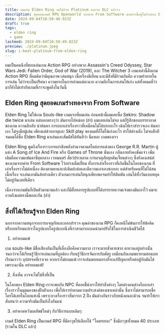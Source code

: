 ```yaml
---
title: ผมเล่น Elden Ring จนได้ถ้วย Platinum และจบ DLC แล้ววว
description: สุดยอดเกมส์ RPG Openworld จากค่าย From Software มาคราวนี้อยู่ในร่างทอง God Mode ที่จะตอกย้ำโลกแห่งเกม RPG ว่า เกมส์ที่ยากแต่แฟร์ที่ดี มันเป็นยังไง
date: 2024-09-04T10:50:40.923Z
draft: true
tags:
  - elden ring
  - game
lastmod: 2024-09-04T10:50:49.023Z
preview: ./platinum.jpeg
slug: i-beat-platinum-from-elden-ring
---
```


ผมเป็นคนนึงที่ชอบเล่นเกม Action RPG อย่างพวก Assassin's Creed Odyssey, Star Wars Jedi: Fallen Order, God of War (2019), และ The Witcher 3 เกมเหล่านี้คือเกม Action RPG ที่ผมคิดว่ามีคุณภาพ เล่นสนุก เนื้อเรื่องดีเยี่ยม และมีสิ่งที่มีร่วมกันคือ ความท้าทายในการเล่น ไม่ว่าจะเป็นปริศนา ความยากในการผ่านแต่ละฉาก ความลึกในการเล่นให้เก่ง แต่ทั้งหมดที่ว่ามาก็ยังไม่เท่ากับเกมที่เราจะพูดถึงในวันนี้

## Elden Ring สุดยอดเกมร่างทองจาก From Software

Elden Ring ไม่ใช่เกม Souls-like เกมแรกที่ผมเล่น ก่อนหน้านี้ผมเคยซื้อ Sekiro: Shadow die twice มาเล่น แต่บอกตรงๆว่า มันยากไปหน่อย (ฮ่า) ผมเลยเล่นไม่จบ แต่ก็รู้สึกชอบบรรยากาศของเกม ความลึกลับ น่าค้นหา การบอกเล่าเรื่องราวที่เหมือนไม่ได้บอกอะไร เน้นให้เราสำรวจเอง ค้นหาเอง ไม่จูงมือผู้เล่น เพียงแต่ด้วยอายุและ Skill play ของผมที่ก็ไม่ได้เก่งอะไร ทำให้ค้างเติ่ง ไม่จบสักที จนผมได้ซื้อ Elden Ring มาเล่นและสัมผัสได้ทันทีว่า นี่แหละ เกมของเรา

Elden Ring พูดถึงเรื่องราวการแย่งชิงพลังอำนาจตามสไตล์การแต่งของ George R.R. Martin ผู้แต่ง A Song of Ice And Fire หรือ Games of Throne นั่นเอง กลิ่นอายยังคงชัดแจ๋ว เพิ่มเติมคือความแฟนตาซียุคกลาง เวทมนตร์ สัตว์ประหลาด การผจญภัยลุยดันเจี้ยนต่างๆ ซึ่งยังคงเสน่ห์ของเกมจากค่าย From Software ไว้อย่างเต็มเปี่ยม ทั้งการเล่าเรื่องราวที่เกิดขึ้นในโลกของเกม ที่เล่าเรื่องราวไม่ต่อเนื่อง ต้องตามหาและปะติดปะต่อและตีความเอาเองซะเยอะ แต่สำหรับคนที่ไม่ได้สนเนื้อเรื่อง จะเล่นเอามันส์อย่างเดียว ตัวเกมการเล่นก็สนุกเพียงพอจนทำให้ติดพัน เล่นได้ทั้งวันแบบหยุดไม่อยู่กันเลยทีเดียว

เนื่องจากเกมมันก็เปิดตัวมานานแล้ว และก็มีสื่อหลายรูปแบบที่ได้บรรยายความเจ๋งของมันเอาไว้ ผมจะอวยถึงแค่ตรงนี้พอละกัน (ฮ่า)

## สิ่งที่ได้เรียนรู้จาก Elden Ring

นอกจากความสนุกจากการผจญภัยและออกสำรวจ คุณค่าของเกม RPG ก็คงหนีไม่พ้นการให้ข้อคิดหรือบทเรียนแก่เราในรูปแบบใดรูปแบบนึงที่เราสามารถถอดนำมาปรับใช้ในการดำเนินชีวิตได้

1. อย่ายอมแพ้

เกม souls-like มีชื่อเสียงอันเป็นที่เลื่องลือคือความยาก เราจะตายซ้ำตายซาก ตายวนอยู่อย่างนั้นจนกว่าจะได้เรียนรู้วิธีการเล่นเกมที่ถูกต้อง เรียนรู้วิธีการจัดการกับศัตรู เหมือนกับเกมพยายามสอนบทเรียนเราว่า อุปสรรคที่เราเจอ หากเราไม่ยอมแพ้ เราจะค้นพบหนทางที่จะแก้ปัญหาหรือต่อสู้กับมันได้
เพราะฉะนั้น อย่ายอมแพ้!

2. สิ่งเห็น อาจจะไม่ใช่สิ่งที่เป็น

ในโลกของ Elden Ring เราจะพบกับ NPC ที่คอยชี้นำเราให้ทำสิ่งต่างๆ โดยต่างคนต่างก็บอกเล่าเรื่องราวในมุมมองของฝั่งตัวเอง เพื่อให้เราทำตามความประสงค์ของเขาเหล่านั้น ซึ่งเราไม่สามารถเชื่อใครได้เลยในโลกแห่งนี้ เพราะบางเรื่องราวที่มาจาก 2 ฝั่ง มันต่างกันราวกับหนังคนละม้วน จนทำให้เราสับสนว่า ความจริงมันเป็นยังไงกันแน่

3. อย่าคาดหวังผลลัพธ์ใหม่ๆ กับวิธีการแบบเดิมๆ

เกมส์ Elden Ring เป็นเกมส์ RPG ที่มีอาวุธให้เลือกใช้ "โคตรเยอะ" ซึ่งมีอาวุธทั้งหมด 40 ประเภท (รวมใน DLC แล้ว)
